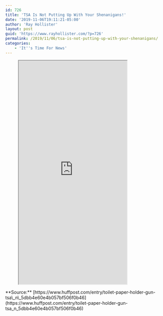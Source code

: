 ```yaml
---
id: 726
title: 'TSA Is Not Putting Up With Your Shenanigans!'
date: '2019-11-06T19:11:21-05:00'
author: 'Ray Hollister'
layout: post
guid: 'https://www.rayhollister.com/?p=726'
permalink: /2019/11/06/tsa-is-not-putting-up-with-your-shenanigans/
categories:
    - 'It''s Time For News'
---
```


<figure><iframe allowfullscreen="" height="700" loading="lazy" src="https://www.tiktok.com/embed/6756361839556250886" width="340"></iframe></figure>**Source:** [https://www.huffpost.com/entry/toilet-paper-holder-gun-tsa\_n\_5dbb4e60e4b057bf506f0b46](https://www.huffpost.com/entry/toilet-paper-holder-gun-tsa_n_5dbb4e60e4b057bf506f0b46)